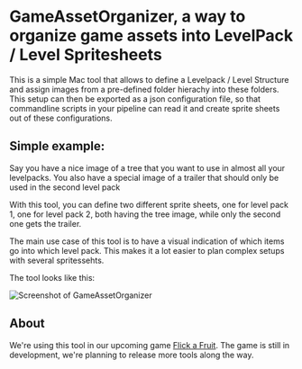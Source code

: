 GameAssetOrganizer, a way to organize game assets into LevelPack / Level Spritesheets
================================

This is a simple Mac tool that allows to define a Levelpack / Level Structure and assign images from a pre-defined folder hierachy into these folders. 
This setup can then be exported as a json configuration file, so that commandline scripts in your pipeline can read it and create sprite sheets out of these configurations.

Simple example:
--------------
Say you have a nice image of a tree that you want to use in almost all your levelpacks. You also have a special image of a trailer that should only be used in the second level pack

With this tool, you can define two different sprite sheets, one for level pack 1, one for level pack 2, both having the tree image, while only the second one gets the trailer.

The main use case of this tool is to have a visual indication of which items go into which level pack. This makes it a lot easier to plan complex setups with several spritessehts.

The tool looks like this:

![Screenshot of GameAssetOrganizer](https://raw.github.com/terhechte/GameAssetOrganizer/master/screenshot.jpg)

About
--------------
We're using this tool in our upcoming game [Flick a Fruit](http://mjamstudios.com/flickafruit.html). The game is still in development, we're planning to release more tools along the way.
